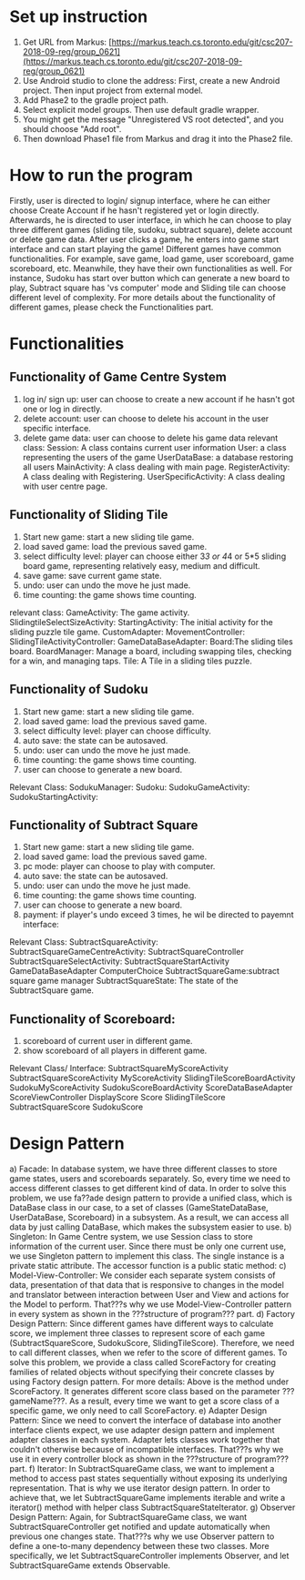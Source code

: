 # Set up instruction
1. Get URL from Markus: [https://markus.teach.cs.toronto.edu/git/csc207-2018-09-reg/group_0621](https://markus.teach.cs.toronto.edu/git/csc207-2018-09-reg/group_0621)
2. Use Android studio to clone the address:
First, create a new Android project. Then input project from external model.
3. Add Phase2 to the gradle project path.
4. Select explicit model groups. Then use default gradle wrapper.
5. You might get the message "Unregistered VS root detected", and you should choose "Add root".
6. Then download Phase1 file from Markus and drag it into the Phase2 file.


# How to run the program
Firstly, user is directed to login/ signup interface, where he can either choose Create Account if he hasn't registered yet or login directly. Afterwards, he is directed to user interface, in which he can choose to play three different games (sliding tile, sudoku, subtract square), delete account or delete game data. After user clicks a game, he enters into game start interface and can start playing the game! Different games have common functionalities. For example, save game, load game, user scoreboard, game scoreboard, etc. Meanwhile, they have their own functionalities as well. For instance, Sudoku has start over button which can generate a new board to play, Subtract square has 'vs computer' mode and Sliding tile can choose different level of complexity. For more details about the functionality of different games, please check the Functionalities part.


# Functionalities
## Functionality of Game Centre System
1. log in/ sign up: user can choose to create a new account if he hasn't got one or log in directly.
2. delete account: user can choose to delete his account in the user specific interface.
3. delete game data: user can choose to delete his game data
relevant class: 
Session: A class contains current user information
User: a class representing the users of the game
UserDataBase: a database restoring all users
MainActivity: A class dealing with main page.
RegisterActivity: A class dealing with Registering.
UserSpecificActivity:  A class dealing with user centre page.

## Functionality of Sliding Tile
1. Start new game: start a new sliding tile game.
2. load saved game: load the previous saved game.
5. select difficulty level: player can choose either 3*3 or 4*4 or 5*5 sliding board game, representing relatively easy, medium and difficult.
6. save game: save current game state.
7. undo: user can undo the move he just made.
8. time counting: the game shows time counting.

relevant class:
GameActivity: The game activity.
SlidingtileSelectSizeActivity: 
StartingActivity: The initial activity for the sliding puzzle tile game.
CustomAdapter:
MovementController:
SlidingTileActivityController:
GameDataBaseAdapter:
Board:The sliding tiles board.
BoardManager: Manage a board, including swapping tiles, checking for a win, and managing taps.
Tile: A Tile in a sliding tiles puzzle.


## Functionality of Sudoku
1. Start new game: start a new sliding tile game.
2. load saved game: load the previous saved game.
5. select difficulty level: player can choose difficulty.
6. auto save: the state can be autosaved.
7. undo: user can undo the move he just made.
8. time counting: the game shows time counting.
9. user can choose to generate a new board.

Relevant Class:
SodukuManager: 
Sudoku:
SudokuGameActivity: 
SudokuStartingActivity:


## Functionality of Subtract Square
1. Start new game: start a new sliding tile game.
2. load saved game: load the previous saved game.
5. pc mode: player can choose to play with computer.
6. auto save: the state can be autosaved.
7. undo: user can undo the move he just made.
8. time counting: the game shows time counting.
9. user can choose to generate a new board.
10. payment: if player's undo exceed 3 times, he wil be directed to payemnt interface:

Relevant Class:
SubtractSquareActivity:
SubtractSquareGameCentreActivity:
SubtractSquareController
SubtractSquareSelectActivity:
SubtractSquareStartActivity
GameDataBaseAdapter
ComputerChoice
SubtractSquareGame:subtract square game manager
SubtractSquareState: The state of the SubtractSquare game.

## Functionality of Scoreboard:
1. scoreboard of current user in different game.
2. show scoreboard of all players in different game.

Relevant Class/ Interface:
SubtractSquareMyScoreActivity
SubtractSquareScoreActivity
MyScoreActivity
SlidingTileScoreBoardActivity
SudokuMyScoreActivity
SudokuScoreBoardActivity
ScoreDataBaseAdapter
ScoreViewController
DisplayScore
Score
SlidingTileScore
SubtractSquareScore
SudokuScore

# Design Pattern
a)	Facade:
In database system, we have three different classes to store game states, users and scoreboards separately. So, every time we need to access different classes to get different kind of data. In order to solve this problem, we use fa??ade design pattern to provide a unified class, which is DataBase class in our case, to a set of classes (GameStateDataBase, UserDataBase, Scoreboard) in a subsystem. As a result, we can access all data by just calling DataBase, which makes the subsystem easier to use.
b)	Singleton:
In Game Centre system, we use Session class to store information of the current user. Since there must be only one current use, we use Singleton pattern to implement this class. 
The single instance is a private static attribute. The accessor function is a public static method: 
c)	Model-View-Controller:
We consider each separate system consists of data, presentation of that data that is responsive to changes in the model and translator between interaction between User and View and actions for the Model to perform. That???s why we use Model-View-Controller pattern in every system as shown in the ???structure of program??? part.
d)	Factory Design Pattern:
Since different games have different ways to calculate score, we implement three classes to represent score of each game (SubtractSquareScore, SudokuScore, SlidingTileScore). Therefore, we need to call different classes, when we refer to the score of different games. To solve this problem, we provide a class called ScoreFactory for creating families of related objects without specifying their concrete classes by using Factory design pattern. For more details:
Above is the method under ScoreFactory. It generates different score class based on the parameter ???gameName???. As a result, every time we want to get a score class of a specific game, we only need to call ScoreFactory.
e)	Adapter Design Pattern:
Since we need to convert the interface of database into another interface clients expect, we use adapter design pattern and implement adapter classes in each system.  Adapter lets classes work together that couldn't otherwise because of incompatible interfaces. That???s why we use it in every controller block as shown in the ???structure of program??? part.
f)	Iterator:
In SubtractSquareGame class, we want to implement a method to access past states sequentially without exposing its underlying representation. That is why we use iterator design pattern. In order to achieve that, we let SubtractSquareGame implements iterable<SubtractSquareState> and write a iterator() method with helper class SubtractSquareStateIterator.
g)	Observer Design Pattern:
Again, for SubtractSquareGame class, we want SubtractSquareController get notified and update automatically when previous one changes state. That???s why we use Observer pattern to define a one-to-many dependency between these two classes. More specifically, we let SubtractSquareController implements Observer, and let SubtractSquareGame extends Observable.
